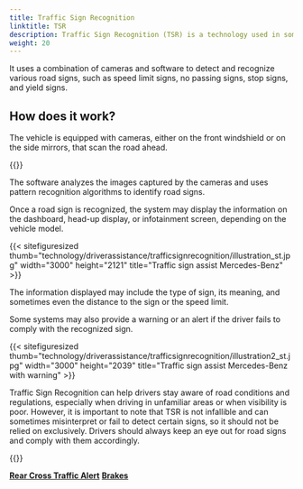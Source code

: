 ```yaml
---
title: Traffic Sign Recognition
linktitle: TSR
description: Traffic Sign Recognition (TSR) is a technology used in some modern vehicles that helps drivers identify and interpret road signs.
weight: 20
---
```

<!-- markdownlint-disable MD033 -->

 It uses a combination of cameras and software to detect and recognize various road signs, such as speed limit signs, no passing signs, stop signs, and yield signs.

## How does it work?

The vehicle is equipped with cameras, either on the front windshield or on the side mirrors, that scan the road ahead.

{{<evkxdisplayaddarticle />}}

The software analyzes the images captured by the cameras and uses pattern recognition algorithms to identify road signs.

Once a road sign is recognized, the system may display the information on the dashboard, head-up display, or infotainment screen, depending on the vehicle model.

{{< sitefiguresized thumb="technology/driverassistance/trafficsignrecognition/illustration_st.jpg" width="3000" height="2121" title="Traffic sign assist Mercedes-Benz" >}}

The information displayed may include the type of sign, its meaning, and sometimes even the distance to the sign or the speed limit.

Some systems may also provide a warning or an alert if the driver fails to comply with the recognized sign.

{{< sitefiguresized thumb="technology/driverassistance/trafficsignrecognition/illustration2_st.jpg" width="3000" height="2039" title="Traffic sign assist Mercedes-Benz with warning" >}}

Traffic Sign Recognition can help drivers stay aware of road conditions and regulations, especially when driving in unfamiliar areas or when visibility is poor. However, it is important to note that TSR is not infallible and can sometimes misinterpret or fail to detect certain signs, so it should not be relied on exclusively. Drivers should always keep an eye out for road signs and comply with them accordingly.

{{<evkxdisplayaddarticle />}}

<div class="mt-3 mb-3">
    <a href="../rearcrosstrafficalert/" class="text-decoration-none text-black"><strong><i class="bi-arrow-left"></i> Rear Cross Traffic Alert</strong></a>
    <a href="../../brakes/" class="text-decoration-none text-black float-end"><strong>Brakes <i class="bi-arrow-right"></i></strong></a>
</div>